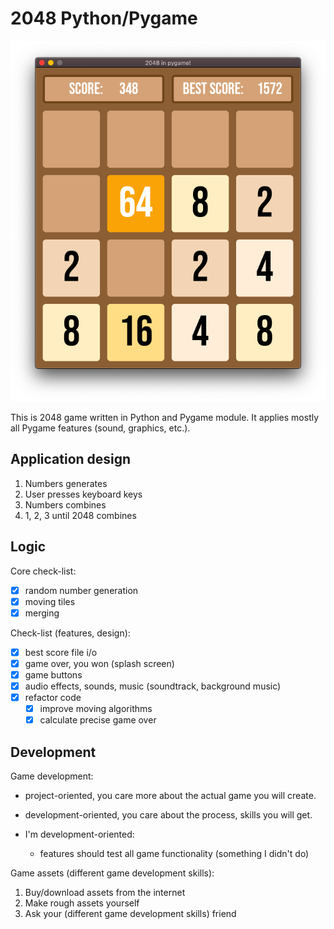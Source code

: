 # 2048 Python/Pygame

![2048 gameplay screenshot](screenshot.png)

This is 2048 game written in Python and Pygame module. It applies mostly all Pygame
features (sound, graphics, etc.).

## Application design

1. Numbers generates
2. User presses keyboard keys
3. Numbers combines
4. 1, 2, 3 until 2048 combines

## Logic

Core check-list:

- [x] random number generation
- [x] moving tiles
- [x] merging

Check-list (features, design):

- [x] best score file i/o
- [x] game over, you won (splash screen)
- [x] game buttons
- [x] audio effects, sounds, music (soundtrack, background music)
- [x] refactor code
  * [x] improve moving algorithms
  * [x] calculate precise game over

## Development

Game development:

- project-oriented, you care more about the actual game you will create.

- development-oriented, you care about the process, skills you will get.

- I'm development-oriented:
  
  * features should test all game functionality (something I didn't do)

Game assets (different game development skills):

1. Buy/download assets from the internet
2. Make rough assets yourself
3. Ask your (different game development skills) friend
